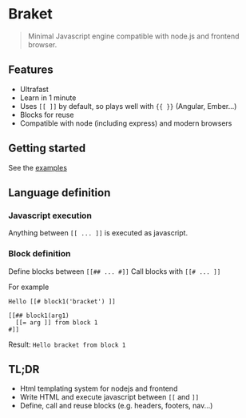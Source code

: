 # Braket

> Minimal Javascript engine compatible with node.js and frontend browser.

## Features

- Ultrafast
- Learn in 1 minute
- Uses `[[ ]]` by default, so plays well with `{{ }}` (Angular, Ember...)
- Blocks for reuse
- Compatible with node (including express) and modern browsers

## Getting started

See the [examples](examples)

## Language definition

### Javascript execution

Anything between `[[ ... ]]` is executed as javascript.

### Block definition

Define blocks between `[[## ... #]]`
Call blocks with `[[# ... ]]`

For example

```
Hello [[# block1('bracket') ]]

[[## block1(arg1)
  [[= arg ]] from block 1
#]]
```

Result: `Hello bracket from block 1`

## TL;DR

* Html templating system for nodejs and frontend
* Write HTML and execute javascript between `[[` and `]]`
* Define, call and reuse blocks (e.g. headers, footers, nav...)
